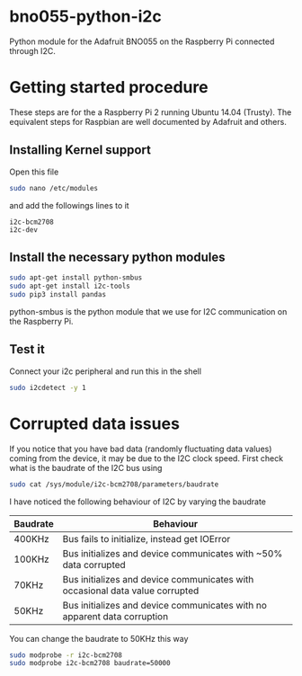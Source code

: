 # bno055-python-i2c
Python module for the Adafruit BNO055 on the Raspberry Pi connected through I2C.

# Getting started procedure
These steps are for the a Raspberry Pi 2 running Ubuntu 14.04 (Trusty). The equivalent steps for Raspbian are well documented by Adafruit and others.

## Installing Kernel support
Open this file
```bash
sudo nano /etc/modules
```
and add the followings lines to it
```
i2c-bcm2708 
i2c-dev
```

## Install the necessary python modules

```bash
sudo apt-get install python-smbus
sudo apt-get install i2c-tools
sudo pip3 install pandas
```
python-smbus is the python module that we use for I2C communication on the Raspberry Pi.

## Test it
Connect your i2c peripheral and run this in the shell
```bash
sudo i2cdetect -y 1
```

# Corrupted data issues
If you notice that you have bad data (randomly fluctuating data values) coming from the device, it may be due to the I2C clock speed.
First check what is the baudrate of the I2C bus using
```bash
sudo cat /sys/module/i2c-bcm2708/parameters/baudrate
```
I have noticed the following behaviour of I2C by varying the baudrate

Baudrate|Behaviour
--------|---------
 400KHz | Bus fails to initialize, instead get IOError  
 100KHz | Bus initializes and device communicates with ~50% data corrupted
 70KHz  | Bus initializes and device communicates with occasional data value corrupted
 50KHz  | Bus initializes and device communicates with no apparent data corruption
 
 You can change the baudrate to 50KHz this way
 ```bash
 sudo modprobe -r i2c-bcm2708
 sudo modprobe i2c-bcm2708 baudrate=50000
 ```
